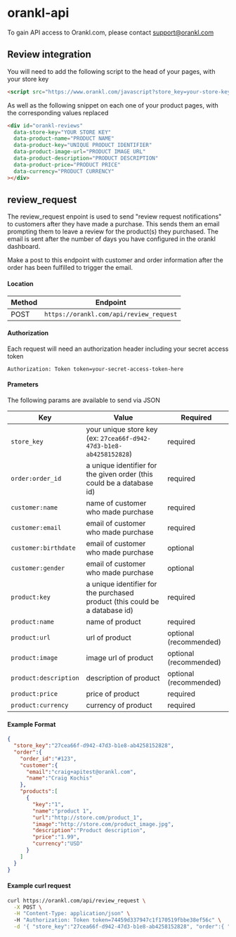 orankl-api
==========

To gain API access to Orankl.com, please contact support@orankl.com

## Review integration

You will need to add the following script to the head of your pages, with your store key

````html
<script src="https://www.orankl.com/javascript?store_key=your-store-key-here" type="text/javascript"></script>
````

As well as the following snippet on each one of your product pages, with the corresponding values replaced

````html
<div id="orankl-reviews"
  data-store-key="YOUR STORE KEY"
  data-product-name="PRODUCT NAME"
  data-product-key="UNIQUE PRODUCT IDENTIFIER"
  data-product-image-url="PRODUCT IMAGE URL"
  data-product-description="PRODUCT DESCRIPTION"
  data-product-price="PRODUCT PRICE"
  data-currency="PRODUCT CURRENCY"
></div>
````

## review_request

The review_request enpoint is used to send "review request notifications" to customers after they have made a purchase. This sends them an email prompting them to leave a review for the product(s) they purchased. The email is sent after the number of days you have configured in the orankl dashboard.

Make a post to this endpoint with customer and order information after the order has been fulfilled to trigger the email.

#### Location

Method  | Endpoint
------------- | -------------
POST  | `https://orankl.com/api/review_request`


#### Authorization

Each request will need an authorization header including your secret access token

`Authorization: Token token=your-secret-access-token-here`

#### Prameters

The following params are available to send via JSON

Key  | Value | Required
------------- | ------------- | -------------
`store_key`  | your unique store key (ex: `27cea66f-d942-47d3-b1e8-ab4258152828`) | required
`order:order_id`  | a unique identifier for the given order (this could be a database id) | required
`customer:name` | name of customer who made purchase | required
`customer:email` | email of customer who made purchase | required
`customer:birthdate` | email of customer who made purchase | optional
`customer:gender` | email of customer who made purchase | optional
`product:key` | a unique identifier for the purchased product (this could be a database id) | required
`product:name` | name of product | required
`product:url` | url of product | optional (recommended)
`product:image` | image url of product | optional (recommended)
`product:description` | description of product | optional (recommended)
`product:price` | price of product | required
`product:currency` | currency of product | required

#### Example Format

````json
{
  "store_key":"27cea66f-d942-47d3-b1e8-ab4258152828",
  "order":{
    "order_id":"#123",
    "customer":{
      "email":"craig+apitest@orankl.com",
      "name":"Craig Kochis"
    },
    "products":[
      {
        "key":"1",
        "name":"product 1",
        "url":"http://store.com/product_1",
        "image":"http://store.com/product_image.jpg",
        "description":"Product description",
        "price":"1.99",
        "currency":"USD"
      }
    ]
  }
}
````

#### Example curl request

````bash
curl https://orankl.com/api/review_request \
  -X POST \
  -H "Content-Type: application/json" \ 
  -H "Authorization: Token token=74459d337947c1f170519fbbe38ef56c" \
  -d '{ "store_key":"27cea66f-d942-47d3-b1e8-ab4258152828", "order":{ "order_id":"#123", "customer":{ "email":"craig+apitest@orankl.com", "name":"Craig Kochis" }, "products":[ { "key":"1", "name":"product 1", "url":"http://store.com/product_1", "image":"http://store.com/images/product_1.jpg", "description":"Product description", "price":"1.99", "currency":"USD" } ] } }' 
````
